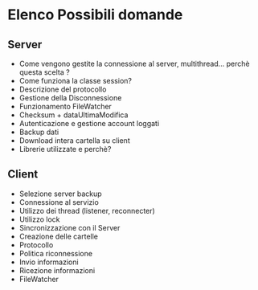 # Elenco Possibili domande


## Server
- Come vengono gestite la connessione al server, multithread... perchè questa scelta ?
- Come funziona la classe session?
- Descrizione del protocollo
- Gestione della Disconnessione
- Funzionamento FileWatcher
- Checksum + dataUltimaModifica
- Autenticazione e gestione account loggati
- Backup dati
- Download intera cartella su client
- Librerie utilizzate e perchè?

## Client 
- Selezione server backup
- Connessione al servizio
- Utilizzo dei thread (listener, reconnecter)
- Utilizzo lock
- Sincronizzazione con il Server
- Creazione delle cartelle
- Protocollo
- Politica riconnessione
- Invio informazioni
- Ricezione informazioni
- FileWatcher
